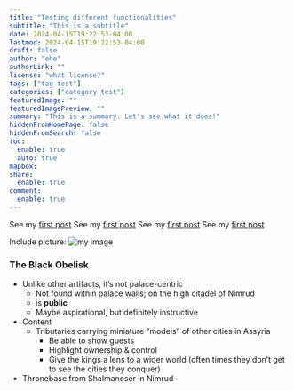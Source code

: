 ```yaml
---
title: "Testing different functionalities"
subtitle: "This is a subtitle"
date: 2024-04-15T19:22:53-04:00
lastmod: 2024-04-15T19:22:53-04:00
draft: false
author: "ehe"
authorLink: ""
license: "what license?"
tags: ["tag test"]
categories: ["category test"]
featuredImage: ""
featuredImagePreview: ""
summary: "This is a summary. Let's see what it does!"
hiddenFromHomePage: false
hiddenFromSearch: false
toc:
  enable: true
  auto: true
mapbox:
share:
  enable: true
comment:
  enable: true
---
```


See my [first post](/myfirstpost)
See my [first post](/myfirstpost.md)
See my [first post](myfirstpost)
See my [first post](myfirstpost.md)

Include picture: ![my image](/hugo_test_image.jpeg)

### The Black Obelisk
- Unlike other artifacts, it’s not palace-centric
  - Not found within palace walls; on the high citadel of Nimrud
  - is **public**
  - Maybe aspirational, but definitely instructive
- Content
  - Tributaries carrying miniature “models” of other cities in Assyria
    - Be able to show guests
    - Highlight ownership & control
    - Give the kings a lens to a wider world (often times they don’t get to see the cities they conquer)
- Thronebase from Shalmaneser in Nimrud